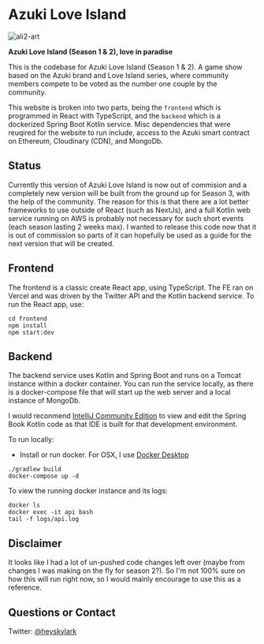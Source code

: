 # Azuki Love Island

![ali2-art](https://github.com/heyskylark/azuki-love-island/assets/5904744/9ceee5ee-53dd-4d56-8fcf-3da40c509950)

**Azuki Love Island (Season 1 & 2), love in paradise**

This is the codebase for Azuki Love Island (Season 1 & 2). A game show based on the Azuki brand and Love Island series, where community members compete to be voted as the number one couple by the community.

This website is broken into two parts, being the `frontend` which is programmed in React with TypeScript, and the `backend` which is a dockerized Spring Boot Kotlin service. Misc dependencies that were reuqired for the website to run include, access to the Azuki smart contract on Ethereum, Cloudinary (CDN), and MongoDb.

## Status

Currently this version of Azuki Love Island is now out of commision and a completely new version will be built from the ground up for Season 3, with the help of the community. The reason for this is that there are a lot better frameworks to use outside of React (such as NextJs), and a full Kotlin web service running on AWS is probably not necessary for such short events (each season lasting 2 weeks max). I wanted to release this code now that it is out of commission so parts of it can hopefully be used as a guide for the next version that will be created.

## Frontend

The frontend is a classic create React app, using TypeScript. The FE ran on Vercel and was driven by the Twitter API and the Kotlin backend service. To run the React app, use:

```
cd frontend
npm install
npm start:dev
```

## Backend

The backend service uses Kotlin and Spring Boot and runs on a Tomcat instance within a docker container. You can run the service locally, as there is a docker-compose file that will start up the web server and a local instance of MongoDb.

I would reconmend [IntelliJ Community Edition](https://www.jetbrains.com/idea/download/?section=mac) to view and edit the Spring Book Kotlin code as that IDE is built for that development environment.

To run locally:
- Install or run docker. For OSX, I use [Docker Desktop](https://www.docker.com/products/docker-desktop/)

```
./gradlew build
docker-compose up -d
```

To view the running docker instance and its logs:
```
docker ls
docker exec -it api bash
tail -f logs/api.log
```

## Disclaimer

It looks like I had a lot of un-pushed code changes left over (maybe from changes I was making on the fly for season 2?). So I'm not 100% sure on how this will run right now, so I would mainly encourage to use this as a reference.

## Questions or Contact

Twitter: [@heyskylark](https://twitter.com/heyskylark)
